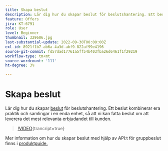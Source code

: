 ```yaml
---
title: Skapa beslut
description: Lär dig hur du skapar beslut för beslutshantering. Ett beslut kombinerar era praktik och samlingar i en enda enhet, så att ni kan fatta beslut om att leverera det mest relevanta erbjudandet till kunden.
feature: Offers
jira: KT-6791
role: User
level: Beginner
thumbnail: 329606.jpg
last-substantial-update: 2022-09-30T00:00:00Z
exl-id: 8921f1b7-ab6a-4a3d-abf9-822af99e4196
source-git-commit: fd57dad17761a5ff54b403fba26d6461f1f29219
workflow-type: tm+mt
source-wordcount: '111'
ht-degree: 3%

---
```


# Skapa beslut

Lär dig hur du skapar [beslut](https://experienceleague.adobe.com/docs/journey-optimizer/using/offer-decisioning/create-manage-activities/create-offer-activities.html) för beslutshantering. Ett beslut kombinerar era praktik och samlingar i en enda enhet, så att ni kan fatta beslut om att leverera det mest relevanta erbjudandet till kunden.

>[!VIDEO](https://video.tv.adobe.com/v/329606?quality=12&learn=on){trancript=true}

Mer information om hur du skapar beslut med hjälp av API:t för gruppbeslut finns i [produktguide.](https://experienceleague.adobe.com/docs/journey-optimizer/using/offer-decisioning/api-reference/offer-delivery-api/batch-decisioning-api.html)

